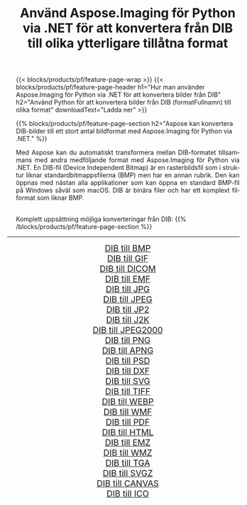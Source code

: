 ﻿---
title: Använd Aspose.Imaging för Python via .NET för att konvertera från DIB till olika ytterligare tillåtna format 
weight: 3920
url: /sv/python-net/conversion/from/dib 
lang: sv
langdirlevel: 2
locales: zh-hans,ja,it,ru,de,es,fr,nl,id,lt,pl,pt,vi,tr,ko,zh-hant,ar,hi,th,sv,cs,uk,he
description: Du kan snabbt omvandla från DIB(Enhetsoberoende bitmapp) till olika format med Aspose.Imaging för Python via .NET.
---

{{< blocks/products/pf/feature-page-wrap >}}
{{< blocks/products/pf/feature-page-header h1="Hur man använder Aspose.Imaging för Python via .NET för att konvertera bilder från DIB" h2="Använd Python för att konvertera bilder från DIB (formatFullnamn) till olika format" downloadText="Ladda ner" >}}


{{% blocks/products/pf/feature-page-section  h2="Aspose kan konvertera DIB-bilder till ett stort antal bildformat med Aspose.Imaging för Python via .NET." %}}
<p align=justify>Med Aspose kan du automatiskt transformera mellan DIB-formatet tillsammans med andra medföljande format med Aspose.Imaging för Python via .NET. En DIB-fil (Device Independent Bitmap) är en rasterbildsfil som i struktur liknar standardbitmappsfilerna (BMP) men har en annan rubrik. Den kan öppnas med nästan alla applikationer som kan öppna en standard BMP-fil på Windows såväl som macOS. DIB är binära filer och har ett komplext filformat som liknar BMP.</p>
<br/>
Komplett uppsättning möjliga konverteringar från DIB:
{{% /blocks/products/pf/feature-page-section %}}
<div class="container-fluid productfamilypage bg-gray">
    <div class="convertypes bg-gray agp-content section">
        <div class="container">
		<hr style="margin-left:-20px;"/>
		<div class="row other-converters" style="gap: 10px;font-size: 19px;text-align:center;">
		    <div class='col-md-2 other-converter remove-lp remove-rp'><a href="/imaging/sv/python-net/conversion/dib-to-bmp" style="padding:15px;">DIB till BMP</a></div><div class='col-md-2 other-converter remove-lp remove-rp'><a href="/imaging/sv/python-net/conversion/dib-to-gif" style="padding:15px;">DIB till GIF</a></div><div class='col-md-2 other-converter remove-lp remove-rp'><a href="/imaging/sv/python-net/conversion/dib-to-dicom" style="padding:15px;">DIB till DICOM</a></div><div class='col-md-2 other-converter remove-lp remove-rp'><a href="/imaging/sv/python-net/conversion/dib-to-emf" style="padding:15px;">DIB till EMF</a></div><div class='col-md-2 other-converter remove-lp remove-rp'><a href="/imaging/sv/python-net/conversion/dib-to-jpg" style="padding:15px;">DIB till JPG</a></div><div class='col-md-2 other-converter remove-lp remove-rp'><a href="/imaging/sv/python-net/conversion/dib-to-jpeg" style="padding:15px;">DIB till JPEG</a></div><div class='col-md-2 other-converter remove-lp remove-rp'><a href="/imaging/sv/python-net/conversion/dib-to-jp2" style="padding:15px;">DIB till JP2</a></div><div class='col-md-2 other-converter remove-lp remove-rp'><a href="/imaging/sv/python-net/conversion/dib-to-j2k" style="padding:15px;">DIB till J2K</a></div><div class='col-md-2 other-converter remove-lp remove-rp'><a href="/imaging/sv/python-net/conversion/dib-to-jpeg2000" style="padding:15px;">DIB till JPEG2000</a></div><div class='col-md-2 other-converter remove-lp remove-rp'><a href="/imaging/sv/python-net/conversion/dib-to-png" style="padding:15px;">DIB till PNG</a></div><div class='col-md-2 other-converter remove-lp remove-rp'><a href="/imaging/sv/python-net/conversion/dib-to-apng" style="padding:15px;">DIB till APNG</a></div><div class='col-md-2 other-converter remove-lp remove-rp'><a href="/imaging/sv/python-net/conversion/dib-to-psd" style="padding:15px;">DIB till PSD</a></div><div class='col-md-2 other-converter remove-lp remove-rp'><a href="/imaging/sv/python-net/conversion/dib-to-dxf" style="padding:15px;">DIB till DXF</a></div><div class='col-md-2 other-converter remove-lp remove-rp'><a href="/imaging/sv/python-net/conversion/dib-to-svg" style="padding:15px;">DIB till SVG</a></div><div class='col-md-2 other-converter remove-lp remove-rp'><a href="/imaging/sv/python-net/conversion/dib-to-tiff" style="padding:15px;">DIB till TIFF</a></div><div class='col-md-2 other-converter remove-lp remove-rp'><a href="/imaging/sv/python-net/conversion/dib-to-webp" style="padding:15px;">DIB till WEBP</a></div><div class='col-md-2 other-converter remove-lp remove-rp'><a href="/imaging/sv/python-net/conversion/dib-to-wmf" style="padding:15px;">DIB till WMF</a></div><div class='col-md-2 other-converter remove-lp remove-rp'><a href="/imaging/sv/python-net/conversion/dib-to-pdf" style="padding:15px;">DIB till PDF</a></div><div class='col-md-2 other-converter remove-lp remove-rp'><a href="/imaging/sv/python-net/conversion/dib-to-html" style="padding:15px;">DIB till HTML</a></div><div class='col-md-2 other-converter remove-lp remove-rp'><a href="/imaging/sv/python-net/conversion/dib-to-emz" style="padding:15px;">DIB till EMZ</a></div><div class='col-md-2 other-converter remove-lp remove-rp'><a href="/imaging/sv/python-net/conversion/dib-to-wmz" style="padding:15px;">DIB till WMZ</a></div><div class='col-md-2 other-converter remove-lp remove-rp'><a href="/imaging/sv/python-net/conversion/dib-to-tga" style="padding:15px;">DIB till TGA</a></div><div class='col-md-2 other-converter remove-lp remove-rp'><a href="/imaging/sv/python-net/conversion/dib-to-svgz" style="padding:15px;">DIB till SVGZ</a></div><div class='col-md-2 other-converter remove-lp remove-rp'><a href="/imaging/sv/python-net/conversion/dib-to-canvas" style="padding:15px;">DIB till CANVAS</a></div><div class='col-md-2 other-converter remove-lp remove-rp'><a href="/imaging/sv/python-net/conversion/dib-to-ico" style="padding:15px;">DIB till ICO</a></div>
                </div>
        </div>
    </div>
</div>
<br/>

